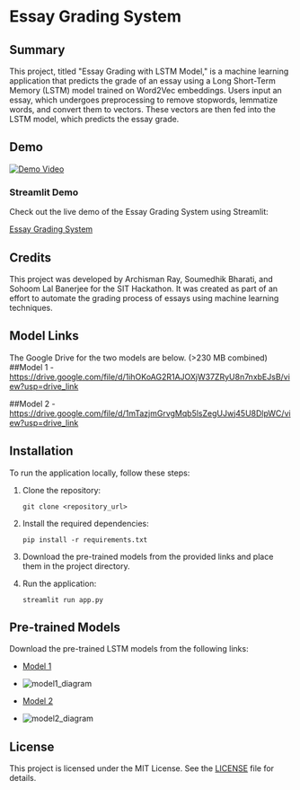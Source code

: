 # Essay Grading System

## Summary
This project, titled "Essay Grading with LSTM Model," is a machine learning application that predicts the grade of an essay using a Long Short-Term Memory (LSTM) model trained on Word2Vec embeddings. Users input an essay, which undergoes preprocessing to remove stopwords, lemmatize words, and convert them to vectors. These vectors are then fed into the LSTM model, which predicts the essay grade.

## Demo

[![Demo Video](https://img.youtube.com/vi/-I5Yo4-MNGI/0.jpg)](https://youtu.be/-I5Yo4-MNGI)

### Streamlit Demo

Check out the live demo of the Essay Grading System using Streamlit:

[Essay Grading System](https://essay-grading-system.streamlit.app/)


## Credits
This project was developed by Archisman Ray, Soumedhik Bharati, and Sohoom Lal Banerjee for the SIT Hackathon. It was created as part of an effort to automate the grading process of essays using machine learning techniques.

## Model Links
The Google Drive for the two models are below. (>230 MB combined)
##Model 1 - https://drive.google.com/file/d/1ihOKoAG2R1AJOXjW37ZRyU8n7nxbEJsB/view?usp=drive_link

##Model 2 - https://drive.google.com/file/d/1mTazjmGrvgMqb5lsZegUJwj45U8DlpWC/view?usp=drive_link

## Installation
To run the application locally, follow these steps:
1. Clone the repository:
   ```
   git clone <repository_url>
   ```

2. Install the required dependencies:
   ```
   pip install -r requirements.txt
   ```

3. Download the pre-trained models from the provided links and place them in the project directory.

4. Run the application:
   ```
   streamlit run app.py
   ```
## Pre-trained Models
Download the pre-trained LSTM models from the following links:
- [Model 1](https://drive.google.com/file/d/1ihOKoAG2R1AJOXjW37ZRyU8n7nxbEJsB/view?usp=sharing)
- ![model1_diagram](https://github.com/Soumedhik/Essay-Grading-System/assets/113777577/0dfaf6ef-5de8-4ba8-85f7-bad1a0eab426)

- [Model 2](https://drive.google.com/file/d/1mTazjmGrvgMqb5lsZegUJwj45U8DlpWC/view?usp=sharing)
- ![model2_diagram](https://github.com/Soumedhik/Essay-Grading-System/assets/113777577/38777794-27f8-4602-a39b-8c0bfdbae500)

## License
This project is licensed under the MIT License. See the [LICENSE](LICENSE) file for details.
